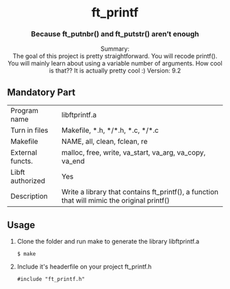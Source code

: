 <h1 align="center">ft_printf</h1>
<h3 align="center">Because ft_putnbr() and ft_putstr() aren’t enough</h3>
<p align="center">Summary:<br>
    The goal of this project is pretty straightforward. You will recode printf().
    You will mainly learn about using a variable number of arguments. How cool is that??
    It is actually pretty cool :)
    Version: 9.2</p>

<h2>Mandatory Part</h2>

<table>
    <tr >
        <td>Program name</td>
        <td>libftprintf.a</td>
    </tr>
    <tr>
        <td>Turn in files</td>
        <td>Makefile, *.h, */*.h, *.c, */*.c</td>
    </tr>
    <tr>
        <td>Makefile</td>
        <td>NAME, all, clean, fclean, re</td>
    </tr>
    <tr>
        <td>External functs.</td>
        <td>malloc, free, write,
            va_start, va_arg, va_copy, va_end</td>
    </tr>
    <tr>
        <td>Libft authorized </td>
        <td>Yes</td>
    </tr>
    <tr>
        <td>Description</td>
        <td>Write a library that contains ft_printf(), a
            function that will mimic the original printf()</td>
    </tr>
</table>

<h2>Usage</h2>
<ol>
    <li><p>Clone the folder and run make to generate the library libftprintf.a </p></li>
    <code>$ make</code>
    <li><p>Include it's headerfile on your project ft_printf.h </p></li>
    <code>#include "ft_printf.h"</code>
</ol>
